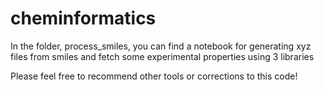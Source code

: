 # cheminformatics
 
In the folder, process_smiles, you can find a notebook for generating xyz files from smiles and fetch some experimental properties using 3 libraries

Please feel free to recommend other tools or corrections to this code!